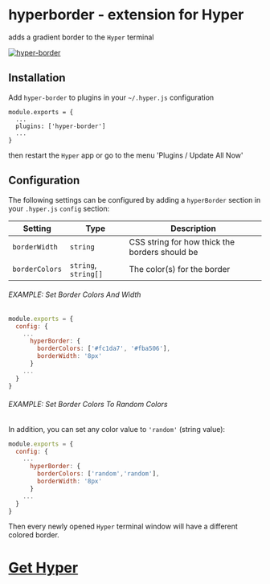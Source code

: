# hyperborder - extension for Hyper
adds a gradient border to the `Hyper` terminal

[![hyper-border](https://raw.githubusercontent.com/lacymorrow/hyper-border/screenshot.png)](https://github.com/lacymorrow/hyper-border)

## Installation

Add `hyper-border` to plugins in your `~/.hyper.js` configuration

````
module.exports = {
  ...
  plugins: ['hyper-border']
  ...
}
````

then restart the `Hyper` app or go to the menu 'Plugins / Update All Now'

## Configuration

The following settings can be configured by adding a `hyperBorder` section in your `.hyper.js` `config` section:

| Setting              | Type                 | Description                                            |
|----------------------|----------------------|--------------------------------------------------------|
| `borderWidth`        | `string`             | CSS string for how thick the borders should be         |
| `borderColors`       | `string`, `string[]` | The color(s) for the border                            |

###### EXAMPLE: Set Border Colors And Width

```javascript
module.exports = {
  config: {
    ...
      hyperBorder: {
        borderColors: ['#fc1da7', '#fba506'],
        borderWidth: '8px'
      }
    ...
  }
}
```

###### EXAMPLE: Set Border Colors To Random Colors

In addition, you can set any color value to `'random'` (string value):

```javascript
module.exports = {
  config: {
    ...
      hyperBorder: {
        borderColors: ['random','random'],
        borderWidth: '8px'
      }
    ...
  }
}
```

Then every newly opened `Hyper` terminal window will have a different colored border.

# [Get Hyper](https://hyper.is/)